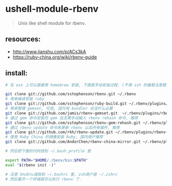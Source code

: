 # ushell-module-rbenv
> Unix like shell module for rbenv.

## resources:
+ http://www.jianshu.com/p/ACs3kA
+ https://ruby-china.org/wiki/rbenv-guide


## install:
```bash
# 在 osx 上可以直接用 homebrew 安装, 下面是手动安装过程. (不用 zsh 的童鞋注意替换成自己的 shell 配置文件)

git clone git://github.com/sstephenson/rbenv.git ~/.rbenv
# 用来编译安装 ruby
git clone git://github.com/sstephenson/ruby-build.git ~/.rbenv/plugins/ruby-build
# 用来管理 gemset, 可选, 因为有 bundler 也没什么必要
git clone git://github.com/jamis/rbenv-gemset.git  ~/.rbenv/plugins/rbenv-gemset
# 通过 gem 命令安装完 gem 后无需手动输入 rbenv rehash 命令, 推荐
git clone git://github.com/sstephenson/rbenv-gem-rehash.git ~/.rbenv/plugins/rbenv-gem-rehash
# 通过 rbenv update 命令来更新 rbenv 以及所有插件, 推荐
git clone git://github.com/rkh/rbenv-update.git ~/.rbenv/plugins/rbenv-update
# 使用 Ruby China 的镜像安装 Ruby, 国内用户推荐
git clone git://github.com/AndorChen/rbenv-china-mirror.git ~/.rbenv/plugins/rbenv-china-mirror

# 然后把下面的代码放到 ~/.bash_profile 里

export PATH="$HOME/.rbenv/bin:$PATH"
eval "$(rbenv init -)"

# 注意 Unubtu请放到 ~/.bashrc 里, zsh用户是 ~/.zshrc
# 然后重开一个终端就可以执行 rbenv 了.
```
